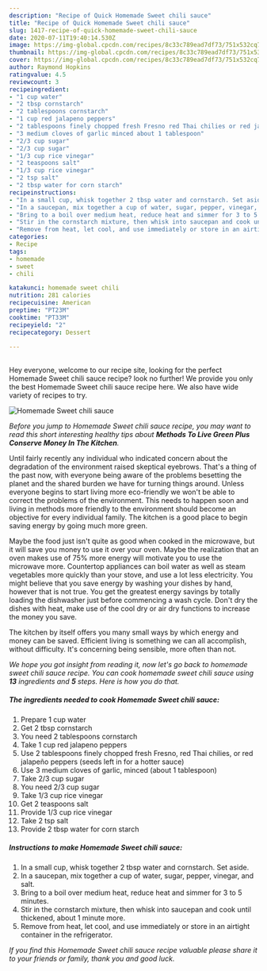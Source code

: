 ```yaml
---
description: "Recipe of Quick Homemade Sweet chili sauce"
title: "Recipe of Quick Homemade Sweet chili sauce"
slug: 1417-recipe-of-quick-homemade-sweet-chili-sauce
date: 2020-07-11T19:40:14.530Z
image: https://img-global.cpcdn.com/recipes/8c33c789ead7df73/751x532cq70/homemade-sweet-chili-sauce-recipe-main-photo.jpg
thumbnail: https://img-global.cpcdn.com/recipes/8c33c789ead7df73/751x532cq70/homemade-sweet-chili-sauce-recipe-main-photo.jpg
cover: https://img-global.cpcdn.com/recipes/8c33c789ead7df73/751x532cq70/homemade-sweet-chili-sauce-recipe-main-photo.jpg
author: Raymond Hopkins
ratingvalue: 4.5
reviewcount: 3
recipeingredient:
- "1 cup water"
- "2 tbsp cornstarch"
- "2 tablespoons cornstarch"
- "1 cup red jalapeno peppers"
- "2 tablespoons finely chopped fresh Fresno red Thai chilies or red jalapeo peppers seeds left in for a hotter sauce"
- "3 medium cloves of garlic minced about 1 tablespoon"
- "2/3 cup sugar"
- "2/3 cup sugar"
- "1/3 cup rice vinegar"
- "2 teaspoons salt"
- "1/3 cup rice vinegar"
- "2 tsp salt"
- "2 tbsp water for corn starch"
recipeinstructions:
- "In a small cup, whisk together 2 tbsp water and cornstarch. Set aside."
- "In a saucepan, mix together a cup of water, sugar, pepper, vinegar, and salt."
- "Bring to a boil over medium heat, reduce heat and simmer for 3 to 5 minutes."
- "Stir in the cornstarch mixture, then whisk into saucepan and cook until thickened, about 1 minute more."
- "Remove from heat, let cool, and use immediately or store in an airtight container in the refrigerator."
categories:
- Recipe
tags:
- homemade
- sweet
- chili

katakunci: homemade sweet chili 
nutrition: 281 calories
recipecuisine: American
preptime: "PT23M"
cooktime: "PT33M"
recipeyield: "2"
recipecategory: Dessert

---
```

<br>
Hey everyone, welcome to our recipe site, looking for the perfect Homemade Sweet chili sauce recipe? look no further! We provide you only the best Homemade Sweet chili sauce recipe here. We also have wide variety of recipes to try.
<br>


![Homemade Sweet chili sauce](https://img-global.cpcdn.com/recipes/8c33c789ead7df73/751x532cq70/homemade-sweet-chili-sauce-recipe-main-photo.jpg)

<i>Before you jump to Homemade Sweet chili sauce recipe, you may want to read this short interesting healthy tips about 
<strong>Methods To Live Green Plus Conserve Money In The Kitchen</strong>.</i>
</br>

Until fairly recently any individual who indicated concern about the degradation of the environment raised skeptical eyebrows. That's a thing of the past now, with everyone being aware of the problems besetting the planet and the shared burden we have for turning things around. Unless everyone begins to start living more eco-friendly we won't be able to correct the problems of the environment. This needs to happen soon and living in methods more friendly to the environment should become an objective for every individual family. The kitchen is a good place to begin saving energy by going much more green.

Maybe the food just isn't quite as good when cooked in the microwave, but it will save you money to use it over your oven. Maybe the realization that an oven makes use of 75% more energy will motivate you to use the microwave more. Countertop appliances can boil water as well as steam vegetables more quickly than your stove, and use a lot less electricity. You might believe that you save energy by washing your dishes by hand, however that is not true. You get the greatest energy savings by totally loading the dishwasher just before commencing a wash cycle. Don't dry the dishes with heat, make use of the cool dry or air dry functions to increase the money you save.

The kitchen by itself offers you many small ways by which energy and money can be saved. Efficient living is something we can all accomplish, without difficulty. It's concerning being sensible, more often than not.


<i>We hope you got insight from reading it, now let's go back to homemade sweet chili sauce recipe. You can cook homemade sweet chili sauce using <strong>13</strong> ingredients and <strong>5</strong> steps. Here is how you do that.
</i>

##### The ingredients needed to cook Homemade Sweet chili sauce:

1. Prepare 1 cup water
1. Get 2 tbsp cornstarch
1. You need 2 tablespoons cornstarch
1. Take 1 cup red jalapeno peppers
1. Use 2 tablespoons finely chopped fresh Fresno, red Thai chilies, or red jalapeño peppers (seeds left in for a hotter sauce)
1. Use 3 medium cloves of garlic, minced (about 1 tablespoon)
1. Take 2/3 cup sugar
1. You need 2/3 cup sugar
1. Take 1/3 cup rice vinegar
1. Get 2 teaspoons salt
1. Provide 1/3 cup rice vinegar
1. Take 2 tsp salt
1. Provide 2 tbsp water for corn starch


##### Instructions to make Homemade Sweet chili sauce:

1. In a small cup, whisk together 2 tbsp water and cornstarch. Set aside.
1. In a saucepan, mix together a cup of water, sugar, pepper, vinegar, and salt.
1. Bring to a boil over medium heat, reduce heat and simmer for 3 to 5 minutes.
1. Stir in the cornstarch mixture, then whisk into saucepan and cook until thickened, about 1 minute more.
1. Remove from heat, let cool, and use immediately or store in an airtight container in the refrigerator.


<i>If you find this Homemade Sweet chili sauce recipe valuable please share it to your friends or family, thank you and good luck.</i>
